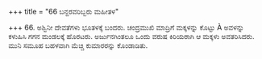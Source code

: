 +++
title = "66 ಬನ್ದರವರಿಬ್ಬರು ಮಹೀತಳ"

+++
66. ಅಶ್ವಿನೀ ದೇವತೆಗಳು ಭೂತಳಕ್ಕೆ ಬಂದರು. ಚಂದ್ರಮುಖಿ ಮಾದ್ರಿಗೆ ಮಕ್ಕಳನ್ನು ಕೊಟ್ಟು À ಅವಳನ್ನು ಕಳುಹಿಸಿ ಗಗನ ಮಂಡಲಕ್ಕೆ ಹೊರಟರು. ಅರ್ಜುನಗಿಂತಲೂ ಒಂದು ವರುಷ ಕಿರಿಯರಾಗಿ ಆ ಮಕ್ಕಳು ಅವತರಿಸಿದರು. ಮುನಿ ಸಮೂಹ ಬಹಳವಾಗಿ ಮೆಚ್ಚಿ ಕುಮಾರರನ್ನು ಕೊಂಡಾಡಿತು.